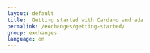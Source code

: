 ```yaml
---
layout: default
title:  Getting started with Cardano and ada
permalink: /exchanges/getting-started/
group: exchanges
language: en
---
```

